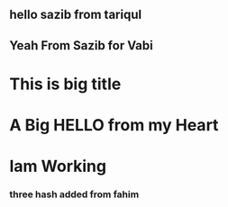 ## hello sazib  from tariqul
## Yeah From Sazib for Vabi

# This is big title 

# A Big HELLO from my Heart 


# Iam Working

### three hash added from fahim
